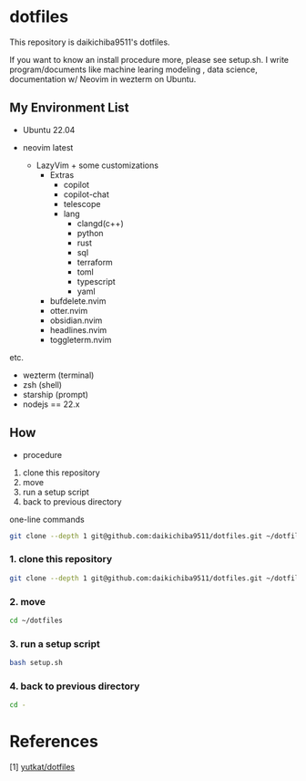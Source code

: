 # dotfiles

This repository is daikichiba9511's dotfiles.

If you want to know an install procedure more, please see setup.sh.
I write program/documents like machine learing modeling , data science, documentation w/ Neovim in wezterm on Ubuntu.

## My Environment List

- Ubuntu 22.04

- neovim latest
  - LazyVim + some customizations
    - Extras
      - copilot
      - copilot-chat
      - telescope
      - lang
        - clangd(c++)
        - python
        - rust
        - sql
        - terraform
        - toml
        - typescript
        - yaml
    - bufdelete.nvim
    - otter.nvim
    - obsidian.nvim
    - headlines.nvim
    - toggleterm.nvim

etc.

- wezterm (terminal)
- zsh (shell)
- starship (prompt)
- nodejs == 22.x

## How

- procedure

1. clone this repository
2. move
3. run a setup script
4. back to previous directory

one-line commands

```sh
git clone --depth 1 git@github.com:daikichiba9511/dotfiles.git ~/dotfiles && cd ~/dotfiles && bash setup.sh && cd -
```

### 1. clone this repository

```sh
git clone --depth 1 git@github.com:daikichiba9511/dotfiles.git ~/dotfiles
```

### 2. move

```sh
cd ~/dotfiles
```

### 3. run a setup script

```sh
bash setup.sh
```

### 4. back to previous directory

```sh
cd -
```

# References

[1] [yutkat/dotfiles](https://github.com/yutkat/dotfiles)
